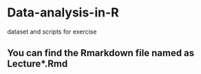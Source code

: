 # Data-analysis-in-R
dataset and scripts for exercise 

## You can find the Rmarkdown file named as Lecture*.Rmd ##
